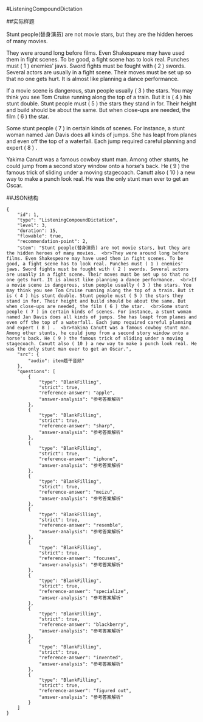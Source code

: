 #ListeningCompoundDictation

##实际样题

Stunt people(替身演员) are not movie stars, but they are the hidden heroes of many movies. 

They were around long before films. Even Shakespeare may have used them in fight scenes. To be good, a fight scene has to look real. Punches must ( 1 ) enemies' jaws. Sword fights must be fought with ( 2 ) swords. Several actors are usually in a fight scene. Their moves must be set up so that no one gets hurt. It is almost like planning a dance performance. 

If a movie scene is dangerous, stun people usually ( 3 ) the stars. You may think you see Tom Cruise running along the top of a train. But it is ( 4 ) his stunt double. Stunt people must ( 5 ) the stars they stand in for. Their height and build should be about the same. But when close-ups are needed, the film ( 6 ) the star. 

Some stunt people ( 7 ) in certain kinds of scenes. For instance, a stunt woman named Jan Davis does all kinds of jumps. She has leapt from planes and even off the top of a waterfall. Each jump required careful planning and expert ( 8 ) . 

Yakima Canutt was a famous cowboy stunt man. Among other stunts, he could jump from a second story window onto a horse's back. He ( 9 ) the famous trick of sliding under a moving stagecoach. Canutt also ( 10 ) a new way to make a punch look real. He was the only stunt man ever to get an Oscar.

##JSON结构

	{
		"id": 1,
		"type": "ListeningCompoundDictation",
		"level": 3,
		"duration": 15,
		"flowable": true,
		"recommendation-point": 2,
		"stem": "Stunt people(替身演员) are not movie stars, but they are the hidden heroes of many movies.  <br>They were around long before films. Even Shakespeare may have used them in fight scenes. To be good, a fight scene has to look real. Punches must ( 1 ) enemies' jaws. Sword fights must be fought with ( 2 ) swords. Several actors are usually in a fight scene. Their moves must be set up so that no one gets hurt. It is almost like planning a dance performance.  <br>If a movie scene is dangerous, stun people usually ( 3 ) the stars. You may think you see Tom Cruise running along the top of a train. But it is ( 4 ) his stunt double. Stunt people must ( 5 ) the stars they stand in for. Their height and build should be about the same. But when close-ups are needed, the film ( 6 ) the star.  <br>Some stunt people ( 7 ) in certain kinds of scenes. For instance, a stunt woman named Jan Davis does all kinds of jumps. She has leapt from planes and even off the top of a waterfall. Each jump required careful planning and expert ( 8 ) .  <br>Yakima Canutt was a famous cowboy stunt man. Among other stunts, he could jump from a second story window onto a horse's back. He ( 9 ) the famous trick of sliding under a moving stagecoach. Canutt also ( 10 ) a new way to make a punch look real. He was the only stunt man ever to get an Oscar.",
		"src": {
			"audio": item题干音频"
		},
		"questions": [
			{
				"type": "BlankFilling",
				"strict": true,
				"reference-answer": "apple",
				"answer-analysis": "参考答案解析"
			},
			{
				"type": "BlankFilling",
				"strict": true,
				"reference-answer": "sharp",
				"answer-analysis": "参考答案解析"
			},
			{
				"type": "BlankFilling",
				"strict": true,
				"reference-answer": "iphone",
				"answer-analysis": "参考答案解析"
			},
			{
				"type": "BlankFilling",
				"strict": true,
				"reference-answer": "meizu",
				"answer-analysis": "参考答案解析"
			},
			{
				"type": "BlankFilling",
				"strict": true,
				"reference-answer": "resemble",
				"answer-analysis": "参考答案解析"
			},
			{
				"type": "BlankFilling",
				"strict": true,
				"reference-answer": "focuses",
				"answer-analysis": "参考答案解析"
			},
			{
				"type": "BlankFilling",
				"strict": true,
				"reference-answer": "specialize",
				"answer-analysis": "参考答案解析"
			},
			{
				"type": "BlankFilling",
				"strict": true,
				"reference-answer": "blackberry",
				"answer-analysis": "参考答案解析"
			},
			{
				"type": "BlankFilling",
				"strict": true,
				"reference-answer": "invented",
				"answer-analysis": "参考答案解析"
			},
			{
				"type": "BlankFilling",
				"strict": true,
				"reference-answer": "figured out",
				"answer-analysis": "参考答案解析"
			}
		]
	}
